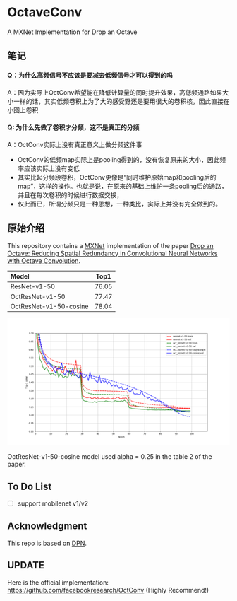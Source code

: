 # OctaveConv
A MXNet Implementation for Drop an Octave

## 笔记

#### Q：为什么高频信号不应该是要减去低频信号才可以得到的吗  


A：因为实际上OctConv希望能在降低计算量的同时提升效果，高低频通路如果大小一样的话，其实低频卷积上为了大的感受野还是要用很大的卷积核，因此直接在小图上卷积

#### Q: 为什么先做了卷积才分频，这不是真正的分频    

A：OctConv实际上没有真正意义上做分频这件事
  - OctConv的低频map实际上是pooling得到的，没有恢复原来的大小，因此频率应该实际上没有变低
  - 其实比起分频段卷积，OctConv更像是“同时维护原始map和pooling后的map”，这样的操作。也就是说，在原来的基础上维护一条pooling后的通路，并且在每次卷积的时候进行数据交换，  
  - 仅此而已，所谓分频只是一种思想，一种类比，实际上并没有完全做到的。

## 原始介绍
This repository contains a [MXNet](https://github.com/apache/incubator-mxnet) implementation of the paper [Drop an Octave: Reducing Spatial Redundancy in Convolutional Neural Networks with Octave Convolution](https://arxiv.org/abs/1904.05049). 

| Model                  |  Top1  |
| :--------------------- | :----: |
| ResNet-v1-50           |  76.05 |
| OctResNet-v1-50        |  77.47 |
| OctResNet-v1-50-cosine |  78.04 |

![example](fig/training-curve.png)

OctResNet-v1-50-cosine model used alpha = 0.25 in the table 2 of the paper. 

## To Do List
- [ ] support mobilenet v1/v2

## Acknowledgment
This repo is based on [DPN](https://github.com/cypw/DPNs). 

## UPDATE 
Here is the official implementation: https://github.com/facebookresearch/OctConv (Highly Recommend!)
